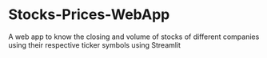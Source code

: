 # Stocks-Prices-WebApp
A web app to know the closing and volume of stocks of different companies using their respective ticker symbols using Streamlit
